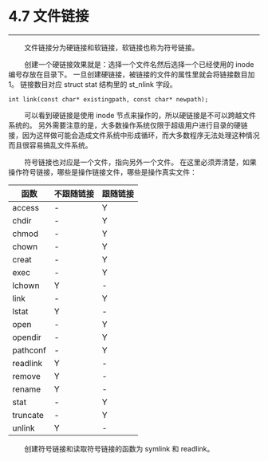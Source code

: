 # 4.7 文件链接
***

&emsp;&emsp;
文件链接分为硬链接和软链接，软链接也称为符号链接。

&emsp;&emsp;
创建一个硬链接效果就是：选择一个文件名然后选择一个已经使用的 inode 编号存放在目录下。
一旦创建硬链接，被链接的文件的属性里就会将链接数目加 1。
链接数目对应 struct stat 结构里的 st\_nlink 字段。

    int link(const char* existingpath, const char* newpath);

&emsp;&emsp;
可以看到硬链接是使用 inode 节点来操作的，所以硬链接是不可以跨越文件系统的。
另外需要注意的是，大多数操作系统仅限于超级用户进行目录的硬链接，因为这样做可能会造成文件系统中形成循环，而大多数程序无法处理这种情况而且很容易搞乱文件系统。

&emsp;&emsp;
符号链接也对应是一个文件，指向另外一个文件。
在这里必须弄清楚，如果操作符号链接，哪些是操作链接文件，哪些是操作真实文件：

|函数|不跟随链接|跟随链接|
| --- | --- | --- |
|access|-|Y|
|chdir|-|Y|
|chmod|-|Y|
|chown|-|Y|
|creat|-|Y|
|exec|-|Y|
|lchown|Y|-|
|link|-|Y|
|lstat|Y|-|
|open|-|Y|
|opendir|-|Y|
|pathconf|-|Y|
|readlink|Y|-|
|remove|Y|-|
|rename|Y|-|
|stat|-|Y|
|truncate|-|Y|
|unlink|Y|-|

&emsp;&emsp;
创建符号链接和读取符号链接的函数为 symlink 和 readlink。